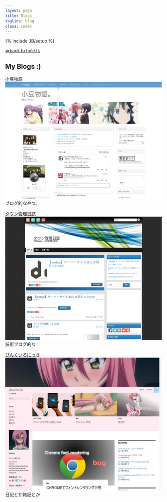 ```yaml
---
layout: page
title: Blogs
tagline: blog
class: index
---
```

{% include JB/setup %}


[≫back to hnle.tk](http://hnle.tk/)


## My Blogs :)


[小豆物語](http://kimama1997.blog130.fc2.com/)  
![ss](/assets/images/fc2b.png)  
ブログ的なやつ。

[タウン管理日誌](http://www18.atpages.jp/~town52/wordpress/)  
![ss](/assets/images/townad.png)  
技術ブログ的な

[ぴんくいろにっき](http://blog.hinaloe.net/)  
![ss](/assets/images/pd2.png)  
日記とか雑記とか
